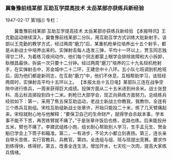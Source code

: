 ### 冀鲁豫前线某部  互助互学提高技术  太岳某部亦获练兵新经验

1947-02-17
第1版()
专栏：

　　冀鲁豫前线某部
    互助互学提高技术
    太岳某部亦获练兵新经验
    【本报特讯】王克勤运动继续深入，冀鲁豫前线某部二分队，用互助互学方式训练大批新射手。该部以王克勤的教学方式，经过两周“磨刀”后，某重机枪单位培养出十五个射手，都是从新战士中培养出来的。实弹射击每人连发三弹，平均十一环以上，贾玉同志独得廿二环。为着练习夜间动作，他们每个同志都蒙上眼学会排除故障和大小拆卸，耿根昌最快，拆装一次只要十二分钟。经过两周“磨刀”培养的三十九名轻机枪射手，在实弹射击中，苏金城中二十二环，王建忠中十八环。五小队七班调到机枪班后，因为他们都是新同志，在互助“磨刀”中，他们不休息，互相帮助学习，该班经两周时，实弹射击平均十五环以上。
    【本报太岳十五日电】某部队三连在战争空隙中进行练兵，一周来获得巨大成绩。投弹方面从二十五米进到卅余米。战士张登科、高云标且掷投到四十二米。刺枪已大部学会，现正向熟练方面努力。总结练兵经验如下：第一，采用了焦五保互助运动，老战士新战士你教我，我教你。全连有三个练兵互助组。宋柱互助组新战士张章许，开始只能投二十米，练了几天臂痛起来。宋柱就耐心地与他解释：“要保卫自己的生命财产，就得学会杀敌本事，学本事不能不下苦，再苦练臂就不痛了。”于是张章许饭后也练，走路也练。后来能投卅五米，臂也不痛了。李建武组练小炮，组长耐心帮助别人学习，生手孟元生、贺金魁已学会上下筒子和瞄准。第二，一有进步，不论大小都立刻表扬。第三，连长亲自带头苦练，实行官教兵、兵教官。第四，全连组与组、班与班提出竞赛。要求作到练得快，练得好。第五，改善全连生活，增加开水，七天吃一次肉，提高大家练兵情绪。
